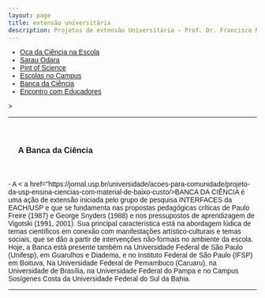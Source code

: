 ```yaml
---
layout: page
title: extensão universitária
description: Projetos de extensão Universitária - Prof. Dr. Francisco Nascimento
---
```

<html lang="pt-BR">
<head>
    <meta charset="UTF-8">
    <meta name="viewport" content="width=device-width, initial-scale=1.0">
    <title>Menu de Navegação</title>
    <style>
        body {
            font-family: Arial, sans-serif;
        }
        .menu {
            background-color: #333;
            overflow: hidden;
        }
        .menu a {
            float: left;
            display: block;
            color: white;
            text-align: center;
            padding: 14px 16px;
            text-decoration: none;
        }
        .menu a:hover {
            background-color: #ddd;
            color: black;
        }
        .content {
            padding: 20px;
        }
    </style>
</head>
<body>
<div class="navbar">
  <div class="navbar-inner">
      <ul class="nav">
          <li><a href= "/pages/extensao_oca.html">Oca da Ciência na Escola</a></li>
          <li><a href= "/pages/extensao_sarau.html">Sarau Odara</a></li>
          <li><a href= "/pages/extensao_pint.html">Pint of Science</a></li>
            <li><a href= "/pages/extensao_esc_campus.html">Escolas no Campus</a></li>
            <li><a href= "/pages/extensao_banca.html">Banca da Ciência</a></li>
            <li><a href= "/pages/extensao_encontro.html">Encontro com Educadores</a></li>
      </ul>
  </div>
</div>
<p>
<p>>

---


<div class="content">
    <h3 id="banca">A Banca da Ciência</h3>
  </div>

<p>
- A < a href="https://jornal.usp.br/universidade/acoes-para-comunidade/projeto-da-usp-ensina-ciencias-com-material-de-baixo-custo/>BANCA DA CIÊNCIA</a> é uma ação de extensão iniciada pelo grupo de pesquisa INTERFACES da EACH/USP e que se fundamenta nas propostas pedagógicas críticas de Paulo Freire (1987) e George Snyders (1988) e nos pressupostos de aprendizagem de Vigotski (1991, 2001).
Sua principal característica está na abordagem lúdica de temas científicos em conexão com manifestações artístico-culturais e temas sociais, que se dão a partir de intervenções não-formais no ambiente da escola. Hoje, a Banca está presente também na Universidade Federal de São Paulo (Unifesp), em Guarulhos e Diadema, e no Instituto Federal de São Paulo (IFSP) em Boituva, Na Universidade Federal de Pernambuco (Caruaru), na Universidade de Brasília, na Universidade Federal do Pampa e no Campus Sosígenes Costa da Universidade Federal do Sul da Bahia.

---
